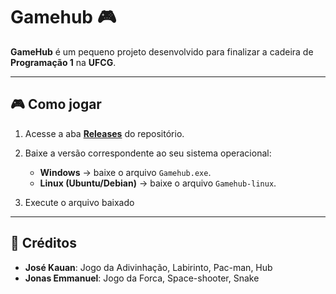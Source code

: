 # Gamehub 🎮

**GameHub** é um pequeno projeto desenvolvido para finalizar a cadeira de **Programação 1** na **UFCG**.  

---

## 🎮 Como jogar

1. Acesse a aba **[Releases](../../releases)** do repositório.

2. Baixe a versão correspondente ao seu sistema operacional:  
   - **Windows** → baixe o arquivo `Gamehub.exe`.
   - **Linux (Ubuntu/Debian)** → baixe o arquivo `Gamehub-linux`.

3. Execute o arquivo baixado
   
---

## 📝 Créditos
- **José Kauan**: Jogo da Adivinhação, Labirinto, Pac-man, Hub  
- **Jonas Emmanuel**: Jogo da Forca, Space-shooter, Snake
